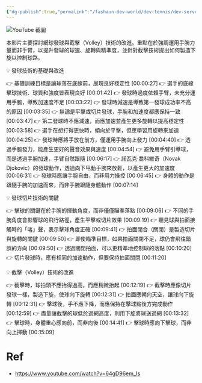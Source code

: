 ```yaml
---
{"dg-publish":true,"permalink":"/fashaun-dev-world/dev-tennis/dev-serve/patrick-serve/","noteIcon":""}
---
```


![YouTube 截圖](https://img.youtube.com/vi/64gD96em_Is/maxresdefault.jpg)


本影片主要探討網球發球與截擊（Volley）技術的改進。重點在於強調運用手腕力量而非手臂，以提升發球的球速、旋轉與精準度，並針對截擊技術提出如何製造下旋以控制球路。

💡 發球技術的基礎與改進

👉 基礎訓練目標是讓球落在底線前，展現良好穩定性 [00:00:27]
👉 選手的底線擊球技術、球質和強度皆表現良好 [00:01:42]
👉 發球時過度依賴手臂，未充分運用手腕，導致加速度不足 [00:03:22]
👉 發球時減速是導致第一發球成功率不高的原因 [00:03:35]
👉 無論是平擊或切片發球，手腕和加速度都應保持一致 [00:03:47]
👉 第二發球時不應減速，而應加速並產生更多旋轉以提高穩定性 [00:03:58]
👉 選手在想打得更快時，傾向於平擊，但應學習用旋轉來加速 [00:04:25]
👉 發球時應將手放在前方，僅運用手腕向上發力 [00:04:40]
👉 透過手腕發力，能產生更好的聲音效果與速度 [00:04:54]
👉 避免用手臂引導球，而是透過手腕加速，手臂自然跟隨 [00:06:17]
👉 諾瓦克·喬科維奇（Novak Djokovic）的發球動作，透過向下甩動手腕來放鬆，以產生更大的加速度 [00:06:31]
👉 發球時應讓手腕自由，而非用力操控 [00:06:45]
👉 身體的動作是跟隨手腕的加速而來，而非手腕跟隨身體動作 [00:07:14]

💡 發球切片技術的關鍵

👉 擊球的關鍵在於手腕的揮動角度，而非僅僅瞄準落點 [00:09:06]
👉 不同的手腕角度會影響球的飛行路徑，產生平擊或切片效果 [00:09:19]
👉 聽見球與拍面接觸時的「喀」聲，表示擊球角度正確 [00:09:41]
👉 拍面閉合（關閉）是製造切片與旋轉的關鍵 [00:09:50]
👉 即使瞄準目標，如果拍面關閉不足，球仍會飛往錯誤的方向 [00:09:50]
👉 透過關閉拍面，可以更精準地控制球的落點 [00:10:20]
👉 切片發球時，應有相同的加速動作，但要保持拍面關閉 [00:11:20]

💡 截擊（Volley）技術的改進

👉 截擊時，球拍頭不應抬得過高，而應稍微抬起 [00:12:19]
👉 截擊時應像切片發球一樣，製造下旋，使球向下旋轉 [00:12:31]
👉 拍面應朝向天空，讓球向下旋轉 [00:12:31]
👉 擊球後，手不應下降，而應保持在擊球點後方完成動作 [00:12:59]
👉 盡量讓截擊的球低於過網高度，利用下旋將球送過網 [00:13:32]
👉 擊球時，身體重心應向前，而非向後 [00:14:41]
👉 擊球時應向下擊球，而非向上揮動 [00:15:09]
# Ref
- https://www.youtube.com/watch?v=64gD96em_Is